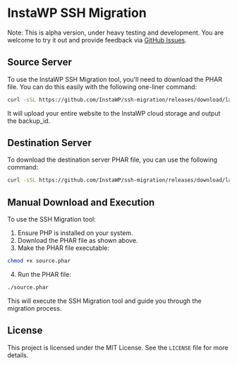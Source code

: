 # InstaWP SSH Migration

Note: This is alpha version, under heavy testing and development. You are welcome to try it out and provide feedback via [GitHub Issues](https://github.com/InstaWP/ssh-migration/issues).

## Source Server

To use the InstaWP SSH Migration tool, you'll need to download the PHAR file. You can do this easily with the following one-liner command:

```bash
curl -sSL https://github.com/InstaWP/ssh-migration/releases/download/latest/source.phar -o source.phar 
```

It will upload your entire website to the InstaWP cloud storage and output the backup_id.

## Destination Server

To download the destination server PHAR file, you can use the following command:

```bash
curl -sSL https://github.com/InstaWP/ssh-migration/releases/download/latest/dest.phar -o dest.phar
```

## Manual Download and Execution

To use the SSH Migration tool:

1. Ensure PHP is installed on your system.
2. Download the PHAR file as shown above.
3. Make the PHAR file executable:

```bash
chmod +x source.phar
```

4. Run the PHAR file:

```bash
./source.phar
```

This will execute the SSH Migration tool and guide you through the migration process.

## License

This project is licensed under the MIT License. See the `LICENSE` file for more details.
